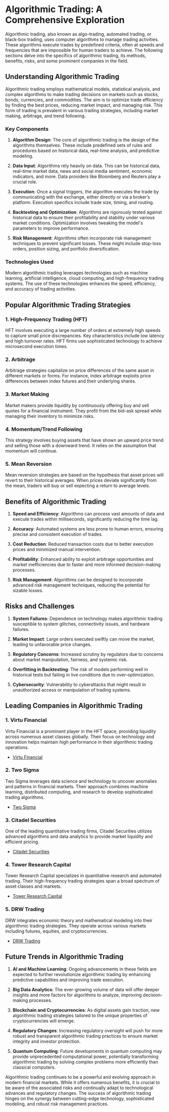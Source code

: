 # Algorithmic Trading: A Comprehensive Exploration

Algorithmic trading, also known as algo-trading, automated trading, or black-box trading, uses computer algorithms to manage trading activities. These algorithms execute trades by predefined criteria, often at speeds and frequencies that are impossible for human traders to achieve. The following sections delve into the specifics of algorithmic trading, its methods, benefits, risks, and some prominent companies in the field.

## Understanding Algorithmic Trading

Algorithmic trading employs mathematical models, statistical analysis, and complex algorithms to make trading decisions on markets such as stocks, bonds, currencies, and commodities. The aim is to optimize trade efficiency by finding the best prices, reducing market impact, and managing risk. This form of trading is prevalent in various trading strategies, including market making, arbitrage, and trend following.

### Key Components

1. **Algorithm Design**: The core of algorithmic trading is the design of the algorithms themselves. These include predefined sets of rules and procedures based on historical data, real-time analysis, and predictive modeling.

2. **Data Input**: Algorithms rely heavily on data. This can be historical data, real-time market data, news and social media sentiment, economic indicators, and more. Data providers like Bloomberg and Reuters play a crucial role.

3. **Execution**: Once a signal triggers, the algorithm executes the trade by communicating with the exchange, either directly or via a broker’s platform. Execution specifics include trade size, timing, and routing.

4. **Backtesting and Optimization**: Algorithms are rigorously tested against historical data to ensure their profitability and stability under various market conditions. Optimization involves tweaking the model's parameters to improve performance.

5. **Risk Management**: Algorithms often incorporate risk management techniques to prevent significant losses. These might include stop-loss orders, position sizing, and portfolio diversification.

### Technologies Used

Modern algorithmic trading leverages technologies such as machine learning, artificial intelligence, cloud computing, and high-frequency trading systems. The use of these technologies enhances the speed, efficiency, and accuracy of trading activities.

## Popular Algorithmic Trading Strategies

### 1. **High-Frequency Trading (HFT)**

HFT involves executing a large number of orders at extremely high speeds to capture small price discrepancies. Key characteristics include low latency and high turnover rates. HFT firms use sophisticated technology to achieve microsecond execution times.

### 2. **Arbitrage**

Arbitrage strategies capitalize on price differences of the same asset in different markets or forms. For instance, index arbitrage exploits price differences between index futures and their underlying shares.

### 3. **Market Making**

Market makers provide liquidity by continuously offering buy and sell quotes for a financial instrument. They profit from the bid-ask spread while managing their inventory to minimize risks.

### 4. **Momentum/Trend Following**

This strategy involves buying assets that have shown an upward price trend and selling those with a downward trend. It relies on the assumption that momentum will continue.

### 5. **Mean Reversion**

Mean reversion strategies are based on the hypothesis that asset prices will revert to their historical averages. When prices deviate significantly from the mean, traders will buy or sell expecting a return to average levels.

## Benefits of Algorithmic Trading

1. **Speed and Efficiency**: Algorithms can process vast amounts of data and execute trades within milliseconds, significantly reducing the time lag.

2. **Accuracy**: Automated systems are less prone to human errors, ensuring precise and consistent execution of trades.

3. **Cost Reduction**: Reduced transaction costs due to better execution prices and minimized manual intervention.

4. **Profitability**: Enhanced ability to exploit arbitrage opportunities and market inefficiencies due to faster and more informed decision-making processes.

5. **Risk Management**: Algorithms can be designed to incorporate advanced risk management techniques, reducing the potential for sizable losses.

## Risks and Challenges

1. **System Failures**: Dependence on technology makes algorithmic trading susceptible to system glitches, connectivity issues, and hardware failures.

2. **Market Impact**: Large orders executed swiftly can move the market, leading to unfavorable price changes.

3. **Regulatory Concerns**: Increased scrutiny by regulators due to concerns about market manipulation, fairness, and systemic risk.

4. **Overfitting in Backtesting**: The risk of models performing well in historical tests but failing in live conditions due to over-optimization.

5. **Cybersecurity**: Vulnerability to cyberattacks that might result in unauthorized access or manipulation of trading systems.

## Leading Companies in Algorithmic Trading

### 1. **Virtu Financial**

Virtu Financial is a prominent player in the HFT space, providing liquidity across numerous asset classes globally. Their focus on technology and innovation helps maintain high performance in their algorithmic trading operations.
- [Virtu Financial](https://www.virtu.com/)

### 2. **Two Sigma**

Two Sigma leverages data science and technology to uncover anomalies and patterns in financial markets. Their approach combines machine learning, distributed computing, and research to develop sophisticated trading algorithms.
- [Two Sigma](https://www.twosigma.com/)

### 3. **Citadel Securities**

One of the leading quantitative trading firms, Citadel Securities utilizes advanced algorithms and data analytics to provide market liquidity and efficient pricing.
- [Citadel Securities](https://www.citadelsecurities.com/)

### 4. **Tower Research Capital**

Tower Research Capital specializes in quantitative research and automated trading. Their high-frequency trading strategies span a broad spectrum of asset classes and markets.
- [Tower Research Capital](https://www.tower-research.com/)

### 5. **DRW Trading**

DRW integrates economic theory and mathematical modeling into their algorithmic trading strategies. They operate across various markets including futures, equities, and cryptocurrencies.
- [DRW Trading](https://drw.com/)

## Future Trends in Algorithmic Trading

1. **AI and Machine Learning**: Ongoing advancements in these fields are expected to further revolutionize algorithmic trading by enhancing predictive capabilities and improving trade execution.

2. **Big Data Analytics**: The ever-growing volume of data will offer deeper insights and more factors for algorithms to analyze, improving decision-making processes.

3. **Blockchain and Cryptocurrencies**: As digital assets gain traction, new algorithmic trading strategies tailored to the unique properties of cryptocurrencies will emerge.

4. **Regulatory Changes**: Increasing regulatory oversight will push for more robust and transparent algorithmic trading practices to ensure market integrity and investor protection.

5. **Quantum Computing**: Future developments in quantum computing may provide unprecedented computational power, potentially transforming algorithmic trading by solving complex problems more efficiently than classical computers.

Algorithmic trading continues to be a powerful and evolving approach in modern financial markets. While it offers numerous benefits, it is crucial to be aware of the associated risks and continually adapt to technological advances and regulatory changes. The success of algorithmic trading hinges on the synergy between cutting-edge technology, sophisticated modeling, and robust risk management practices.